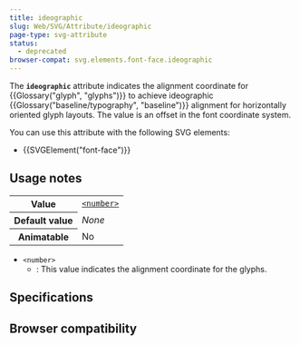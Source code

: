 ```yaml
---
title: ideographic
slug: Web/SVG/Attribute/ideographic
page-type: svg-attribute
status:
  - deprecated
browser-compat: svg.elements.font-face.ideographic
---
```




The **`ideographic`** attribute indicates the alignment coordinate for {{Glossary("glyph", "glyphs")}} to achieve ideographic {{Glossary("baseline/typography", "baseline")}} alignment for horizontally oriented glyph layouts. The value is an offset in the font coordinate system.

You can use this attribute with the following SVG elements:

- {{SVGElement("font-face")}}

## Usage notes

<table class="properties">
  <tbody>
    <tr>
      <th scope="row">Value</th>
      <td>
        <code
          ><a href="/Web/SVG/Content_type#number"
            >&#x3C;number></a
          ></code
        >
      </td>
    </tr>
    <tr>
      <th scope="row">Default value</th>
      <td><em>None</em></td>
    </tr>
    <tr>
      <th scope="row">Animatable</th>
      <td>No</td>
    </tr>
  </tbody>
</table>

- `<number>`
  - : This value indicates the alignment coordinate for the glyphs.

## Specifications



## Browser compatibility


